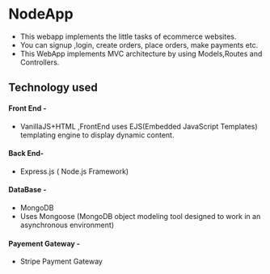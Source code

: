 # NodeApp
- This webapp implements the little tasks of ecommerce websites.
- You can signup ,login, create orders, place orders, make payments etc.
- This WebApp implements MVC architecture by using Models,Routes and Controllers.

## Technology used
#### Front End - 
- VanillaJS+HTML ,FrontEnd uses EJS(Embedded JavaScript Templates) templating engine to display dynamic content.
#### Back End- 
- Express.js ( Node.js Framework)
#### DataBase -
- MongoDB
- Uses Mongoose (MongoDB object modeling tool designed to work in an asynchronous environment)
#### Payement Gateway -
- Stripe Payment Gateway
